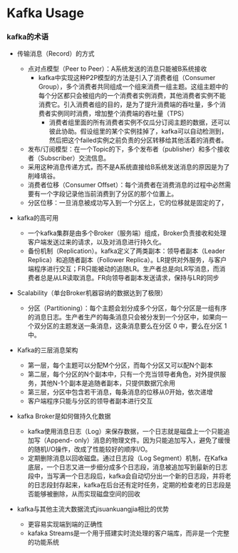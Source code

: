 # Kafka Usage

### kafka的术语

- 传输消息（Record）的方式
  - 点对点模型（Peer to Peer）：A系统发送的消息只能被B系统接收
    - kafka中实现这种P2P模型的方法是引入了消费者组（Consumer Group），多个消费者共同组成一个组来消费一组主题。这组主题中的每个分区都只会被组内的一个消费者实例消费，其他消费者实例不能消费它。引入消费者组的目的，是为了提升消费端的吞吐量，多个消费者实例同时消费，增加整个消费端的吞吐量（TPS）
      - 消费者组里面的所有消费者实例不仅瓜分订阅主题的数据，还可以彼此协助。假设组里的某个实例挂掉了，kafka可以自动检测到，然后把这个failed实例之前负责的分区转移给其他活着的消费者。
  - 发布/订阅模型：在一个Topic的下，多个发布者（publisher）和多个接收者（Subscriber）交流信息。
  - 采用这种消息传递方式，而不是A系统直接给B系统发送消息的原因是为了削峰填谷。
  - 消费者位移（Consumer Offset）：每个消费者在消费消息的过程中必然需要有一个字段记录他当前消费到了分区的那个位置上。
  - 分区位移：一旦消息被成功写入到一个分区上，它的位移就是固定的了，

- kafka的高可用
  - 一个kafka集群是由多个Broker（服务端）组成，Broker负责接收和处理客户端发送过来的请求，以及对消息进行持久化。
  - 备份机制（Replication）。kafka定义了两类副本：领导者副本（Leader Replica）和追随者副本（Follower Replica）。LR提供对外服务，与客户端程序进行交互；FR只能被动的追随LR。生产者总是向LR写消息，而消费者总是从LR读取消息。FR向领导者副本发送请求，保持与LR的同步
- Scalability（单台Broker机器容纳的数据达到了极限）
  - 分区（Partitioning）：每个主题会划分成多个分区，每个分区是一组有序的消息日志。生产者生产的每条消息只会被分发到一个分区中，如果向一个双分区的主题发送一条消息，这条消息要么在分区 0 中，要么在分区 1 中。
- Kafka的三层消息架构
  - 第一层，每个主题可以分配M个分区，而每个分区又可以配N个副本
  - 第二层，每个分区的N个副本中，只有一个充当领导者角色，对外提供服务，其他N-1个副本是追随者副本，只提供数据冗余用
  - 第三层，分区中包含若干消息，每条消息的位移从0开始，依次递增
  - 客户端程序只能与分区的领导者副本进行交互
- kafka Broker是如何做持久化数据
  - kafka使用消息日志（Log）来保存数据，一个日志就是磁盘上一个只能追加写（Append- only）消息的物理文件。因为只能追加写入，避免了缓慢的随机I/O操作，改成了性能较好的顺序I/O。
  - 定期删除消息以回收磁盘。通过日志段（Log Segment）机制，在Kafka底层，一个日志又进一步细分成多个日志段，消息被追加写到最新的日志段中，当写满一个日志段后，kafka会自动切分出一个新的日志段，并将老的日志段封存起来，kafka在后台还有定时任务，定期的检查老的日志段是否能够被删除，从而实现磁盘空间的回收

- kafka与其他主流大数据流式jisuankuangjia相比的优势
  - 更容易实现端到端的正确性
  - kafaka Streams是一个用于搭建实时流处理的客户端库，而非是一个完整的功能系统


